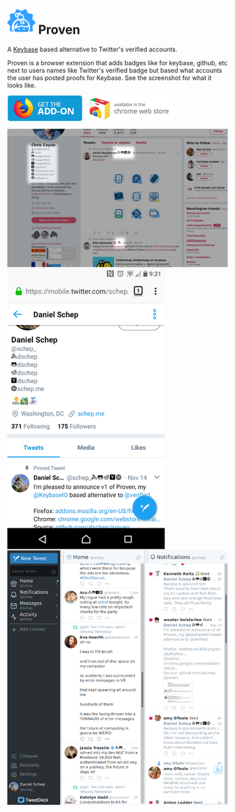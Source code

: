 # ![](./proven.svg) Proven
A [Keybase](https://keybase.io) based alternative to Twitter's verified
accounts.

Proven is a browser extension that adds badges like for keybase, github, etc
next to users names like Twitter's verified badge but based what accounts the
user has posted proofs for Keybase. See the screenshot for what it looks like.

[![](./firefox-badge.png)](https://addons.mozilla.org/en-US/firefox/addon/proven/)
[![](./chrome-badge.png)](https://chrome.google.com/webstore/detail/proven/algligpkkhlodbalbiilbfiihcooekjn)

![](./screenshot.png)
![](./screenshot2.png)
![](./screenshot3.png)
